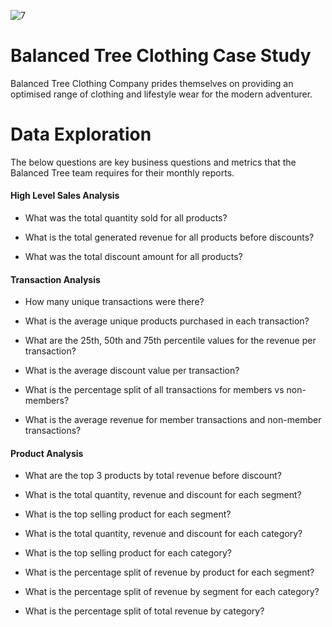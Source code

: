 ![7](https://github.com/shubhammalik20/SQL-Projects/assets/135993334/a059e600-43a8-42e5-a62b-ee72d6738527)


# Balanced Tree Clothing Case Study

Balanced Tree Clothing Company prides themselves on providing an optimised range of clothing and lifestyle wear for the modern adventurer.

# Data Exploration

The below questions are key business questions and metrics that the Balanced Tree team requires for their monthly reports.

#### High Level Sales Analysis

- What was the total quantity sold for all products?

- What is the total generated revenue for all products before discounts?

- What was the total discount amount for all products?

#### Transaction Analysis
 
- How many unique transactions were there? 

- What is the average unique products purchased in each transaction?

- What are the 25th, 50th and 75th percentile values for the revenue per transaction?

- What is the average discount value per transaction?

- What is the percentage split of all transactions for members vs non-members?

- What is the average revenue for member transactions and non-member transactions?

#### Product Analysis

- What are the top 3 products by total revenue before discount?

- What is the total quantity, revenue and discount for each segment?

- What is the top selling product for each segment?

- What is the total quantity, revenue and discount for each category?

- What is the top selling product for each category?

- What is the percentage split of revenue by product for each segment?

- What is the percentage split of revenue by segment for each category?

- What is the percentage split of total revenue by category?



